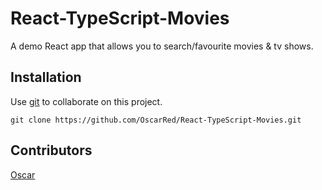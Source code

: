 # React-TypeScript-Movies

A demo React app that allows you to search/favourite movies & tv shows. 

## Installation

Use [git](https://git-scm.com) to collaborate on this project.

```
git clone https://github.com/OscarRed/React-TypeScript-Movies.git
``` 

## Contributors

[Oscar](https://oscarmcdougall.com)